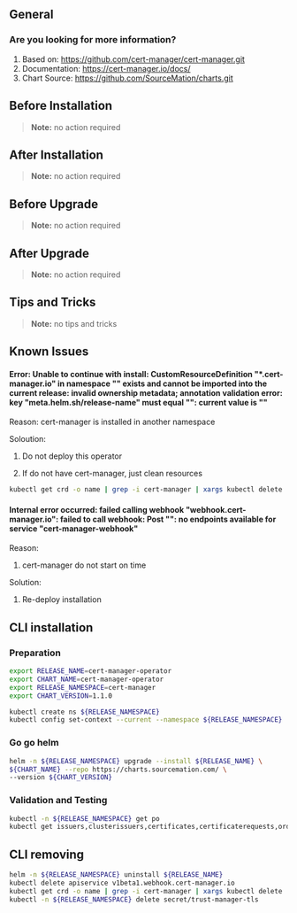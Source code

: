 ## General

### Are you looking for more information?

1. Based on: https://github.com/cert-manager/cert-manager.git
2. Documentation: https://cert-manager.io/docs/
3. Chart Source: https://github.com/SourceMation/charts.git


## Before Installation


> **Note:**
> no action required


## After Installation

> **Note:**
> no action required

## Before Upgrade

> **Note:**
> no action required

## After Upgrade

> **Note:**
> no action required


## Tips and Tricks

> **Note:**
> no tips and tricks


## Known Issues

#### Error: Unable to continue with install: CustomResourceDefinition "*.cert-manager.io" in namespace "" exists and cannot be imported into the current release: invalid ownership metadata; annotation validation error: key "meta.helm.sh/release-name" must equal "": current value is ""

Reason: cert-manager is installed in another namespace

Soloution:

1. Do not deploy this operator

2. If do not have cert-manager, just clean resources

```bash 
kubectl get crd -o name | grep -i cert-manager | xargs kubectl delete
```

#### Internal error occurred: failed calling webhook "webhook.cert-manager.io": failed to call webhook: Post "": no endpoints available for service "cert-manager-webhook"

Reason:

1. cert-manager do not start on time

Solution:

1. Re-deploy installation 


## CLI installation

### Preparation

```bash
export RELEASE_NAME=cert-manager-operator
export CHART_NAME=cert-manager-operator
export RELEASE_NAMESPACE=cert-manager
export CHART_VERSION=1.1.0

kubectl create ns ${RELEASE_NAMESPACE}
kubectl config set-context --current --namespace ${RELEASE_NAMESPACE}
```

### Go go helm

``` bash
helm -n ${RELEASE_NAMESPACE} upgrade --install ${RELEASE_NAME} \
${CHART_NAME} --repo https://charts.sourcemation.com/ \
--version ${CHART_VERSION}
```

### Validation and Testing

```bash
kubectl -n ${RELEASE_NAMESPACE} get po
kubectl get issuers,clusterissuers,certificates,certificaterequests,orders,challenges -A
```

## CLI removing

```bash
helm -n ${RELEASE_NAMESPACE} uninstall ${RELEASE_NAME}
kubectl delete apiservice v1beta1.webhook.cert-manager.io
kubectl get crd -o name | grep -i cert-manager | xargs kubectl delete
kubectl -n ${RELEASE_NAMESPACE} delete secret/trust-manager-tls
```
